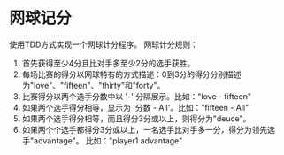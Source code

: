 ﻿# 网球记分

使用TDD方式实现一个网球计分程序。
网球计分规则：

1. 首先获得至少4分且比对手多至少2分的选手获胜。
1. 每场比赛的得分以网球特有的方式描述：0到3分的得分分别描述为"love"、"fifteen"、"thirty"和"forty"。
1. 比赛得分以两个选手分数中以 '-' 分隔展示。比如："love - fifteen"
1. 如果两个选手得分相等，显示为 '分数 - All'。比如："fifteen - All"
1. 如果两个选手得分相等，而且得分3分或以上，则得分为"deuce"。
1. 如果两个个选手都得分3分或以上，一名选手比对手多一分，得分为领先选手"advantage"。 比如："player1 advantage"